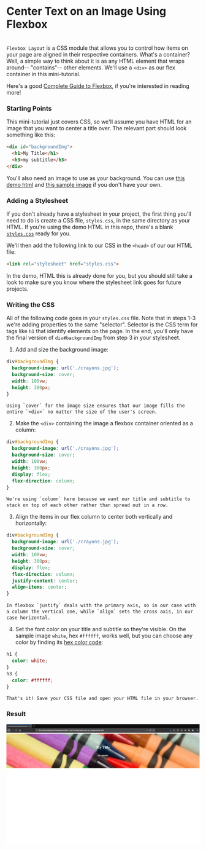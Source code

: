 # Center Text on an Image Using Flexbox

&nbsp;  
`Flexbox Layout` is a CSS module that allows you to control how items on your page are aligned in their respective containers. What's a container? Well, a simple way to think about it is as any HTML element that wraps around-- "contains"-- other elements. We'll use a `<div>` as our flex container in this mini-tutorial.

Here's a good [Complete Guide to Flexbox](https://css-tricks.com/snippets/css/a-guide-to-flexbox/), if you're interested in reading more!

### Starting Points

This mini-tutorial just covers CSS, so we'll assume you have HTML for an image that you want to center a title over. The relevant part should look something like this:
```html
<div id="backgroundImg">
  <h1>My Title</h1>
  <h3>my subtitle</h3>
</div>
```
You'll also need an image to use as your background. You can use [this demo html](./starter.html) and [this sample image](./crayons.jpg) if you don't have your own.

### Adding a Stylesheet

If you don't already have a stylesheet in your project, the first thing you'll need to do is create a CSS file, `styles.css`, in the same directory as your HTML. If you're using the demo HTML in this repo, there's a blank [`styles.css`](./styles.css) ready for you.

We'll then add the following link to our CSS in the `<head>` of our our HTML file:
```html
<link rel="stylesheet" href="styles.css">
```
In the demo, HTML this is already done for you, but you should still take a look to make sure you know where the stylesheet link goes for future projects.

### Writing the CSS

All of the following code goes in your `styles.css` file. Note that in steps 1-3 we're adding properties to the same "selector". Selector is the CSS term for tags like `h1` that identify elements on the page. In the end, you'll only have the final version of `div#backgroundImg` from step 3 in your stylesheet.

1. Add and size the background image:
```css
div#backgroundImg {
  background-image: url('./crayons.jpg');
  background-size: cover;
  width: 100vw;
  height: 300px;
}
```
    Using `cover` for the image size ensures that our image fills the entire `<div>` no matter the size of the user's screen.

2. Make the `<div>` containing the image a flexbox container oriented as a column:
```css
div#backgroundImg {
  background-image: url('./crayons.jpg');
  background-size: cover;
  width: 100vw;
  height: 300px;
  display: flex;
  flex-direction: column;
}
```
    We're using `column` here because we want our title and subtitle to stack on top of each other rather than spread out in a row.

3. Align the items in our flex column to center both vertically and horizontally:
```css
div#backgroundImg {
  background-image: url('./crayons.jpg');
  background-size: cover;
  width: 100vw;
  height: 300px;
  display: flex;
  flex-direction: column;
  justify-content: center;
  align-items: center;
}
```
    In flexbox `justify` deals with the primary axis, so in our case with a column the vertical one, while `align` sets the cross axis, in our case horizontal.

4. Set the font color on your title and subtitle so they're visible. On the sample image `white`, hex `#ffffff`, works well, but you can choose any color by finding its [hex color code](https://www.google.com/search?q=color+picker):
```css
h1 {
  color: white;
}
h3 {
  color: #ffffff;
}
```

    That's it! Save your CSS file and open your HTML file in your browser.

### Result

![result](./result.png)
